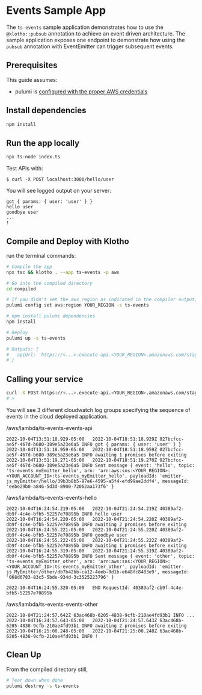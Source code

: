 # Events Sample App

The `ts-events` sample application demonstrates how to use the `@klotho::pubsub` annotation to achieve an event driven architecture. The sample application exposes one endpoint to demonstrate how using the `pubsub` annotation with EventEmitter can trigger subsequent events.
## Prerequisites

This guide assumes:
- pulumi is [configured with the proper AWS credentials](https://www.pulumi.com/docs/get-started/aws/begin/#configure-pulumi-to-access-your-aws-account)

## Install dependencies
```sh
npm install
```

## Run the app locally
```sh
npx ts-node index.ts
```

Test APIs with:
```
$ curl -X POST localhost:3000/hello/user
```

You will see logged output on your server:
```
got { params: { user: 'user' } }
hello user
goodbye user
...
!
```

## Compile and Deploy with Klotho

run the terminal commands:
```sh
# Compile the app
npx tsc && klotho . --app ts-events -p aws

# Go into the compiled directory
cd compiled

# If you didn't set the aws region as indicated in the compiler output, do that now
pulumi config set aws:region YOUR_REGION -s ts-events

# npm install pulumi dependencies
npm install

# Deploy
pulumi up -s ts-events

# Outputs: {
#   apiUrl: 'https://<...>.execute-api.<YOUR_REGION>.amazonaws.com/stage/'
# }

```
## Calling your service

```sh
curl -X POST https://<...>.execute-api.<YOUR_REGION>.amazonaws.com/stage/hello/user
# >
```

You will see 3 different cloudwatch log groups specifying the sequence of events in the cloud deployed application.

/aws/lambda/ts-events-events-api
```
2022-10-04T13:51:18.929-05:00	2022-10-04T18:51:18.929Z 027bcfcc-ae5f-467d-b680-389e5a23e6a5 INFO got { params: { user: 'user' } }
2022-10-04T13:51:18.959-05:00	2022-10-04T18:51:18.959Z 027bcfcc-ae5f-467d-b680-389e5a23e6a5 INFO awaiting 1 promises before exiting
2022-10-04T13:51:19.271-05:00	2022-10-04T18:51:19.270Z 027bcfcc-ae5f-467d-b680-389e5a23e6a5 INFO Sent message { event: 'hello', topic: 'ts-events_myEmitter_hello', arn: 'arn:aws:sns:<YOUR_REGION>:<YOUR_ACCOUNT_ID>:ts-events_myEmitter_hello', payloadId: 'emitter-js_myEmitter/hello/39b3b8b5-97e6-4595-a5f4-efd99ae2ddf4', messageId: 'eebe29b0-a846-5d3d-8900-72062aa173f6' }
```
/aws/lambda/ts-events-events-hello
```
2022-10-04T16:24:54.219-05:00	2022-10-04T21:24:54.219Z 40389af2-db9f-4c4e-bfb5-52257e70895b INFO hello user
2022-10-04T16:24:54.220-05:00	2022-10-04T21:24:54.220Z 40389af2-db9f-4c4e-bfb5-52257e70895b INFO awaiting 2 promises before exiting
2022-10-04T16:24:55.221-05:00	2022-10-04T21:24:55.220Z 40389af2-db9f-4c4e-bfb5-52257e70895b INFO goodbye user
2022-10-04T16:24:55.222-05:00	2022-10-04T21:24:55.222Z 40389af2-db9f-4c4e-bfb5-52257e70895b INFO awaiting 1 promises before exiting
2022-10-04T16:24:55.319-05:00	2022-10-04T21:24:55.319Z 40389af2-db9f-4c4e-bfb5-52257e70895b INFO Sent message { event: 'other', topic: 'ts-events_myEmitter_other', arn: 'arn:aws:sns:<YOUR_REGION>:<YOUR_ACCOUNT_ID>:ts-events_myEmitter_other', payloadId: 'emitter-js_MyEmitter/other/db7b42bb-ca12-4eeb-9d1b-e648fc8483e9', messageId: '068d6783-83c5-5bde-934d-3c3525223796' }

2022-10-04T16:24:55.320-05:00	END RequestId: 40389af2-db9f-4c4e-bfb5-52257e70895b
```
/aws/lambda/ts-events-events-other
```
2022-10-04T21:24:57.642Z 63ac468b-6205-4838-9cfb-210ae4fd93b1 INFO ...
2022-10-04T16:24:57.643-05:00	2022-10-04T21:24:57.643Z 63ac468b-6205-4838-9cfb-210ae4fd93b1 INFO awaiting 2 promises before exiting
2022-10-04T16:25:00.248-05:00	2022-10-04T21:25:00.248Z 63ac468b-6205-4838-9cfb-210ae4fd93b1 INFO !
```

## Clean Up
From the compiled directory still,
```sh
# Tear down when done
pulumi destroy -s ts-events
```
